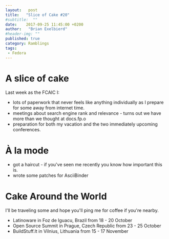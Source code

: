 ```yaml
---
layout:   post
title:   "Slice of Cake #20"
#subtitle:  ""
date:    2017-09-25 11:45:00 +0200
author:   "Brian Exelbierd"
#header-img: ""
published: true
category: Ramblings
tags:
 - Fedora
---
```


# A slice of cake

Last week as the FCAIC I:

- lots of paperwork that never feels like anything individually as I prepare for some away from internet time. 
- meetings about search engine rank and relevance - turns out we have more than we thought at docs.fp.o
- preparation for both my vacation and the two immediately upcoming conferences.

# À la mode

- got a haircut - if you've seen me recently you know how important this is.
- wrote some patches for AsciiBinder

# Cake Around the World

I'll be traveling some and hope you'll ping me for coffee if you're nearby.

- Latinoware in Foz de Iguacu, Brazil from 18 - 20 October
- Open Source Summit in Prague, Czech Republic from 23 - 25 October
- BuildStuff.lt in Vilnius, Lithuania from 15 - 17 November
